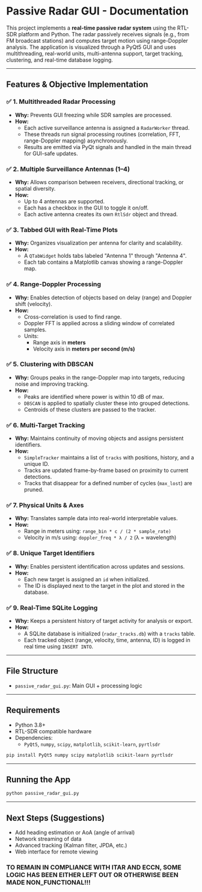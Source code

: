 
# Passive Radar GUI - Documentation

This project implements a **real-time passive radar system** using the RTL-SDR platform and Python. The radar passively receives signals (e.g., from FM broadcast stations) and computes target motion using range-Doppler analysis. The application is visualized through a PyQt5 GUI and uses multithreading, real-world units, multi-antenna support, target tracking, clustering, and real-time database logging.

---

## Features & Objective Implementation

### ✅ 1. **Multithreaded Radar Processing**
- **Why:** Prevents GUI freezing while SDR samples are processed.
- **How:** 
  - Each active surveillance antenna is assigned a `RadarWorker` thread.
  - These threads run signal processing routines (correlation, FFT, range-Doppler mapping) asynchronously.
  - Results are emitted via PyQt signals and handled in the main thread for GUI-safe updates.

### ✅ 2. **Multiple Surveillance Antennas (1–4)**
- **Why:** Allows comparison between receivers, directional tracking, or spatial diversity.
- **How:** 
  - Up to 4 antennas are supported.
  - Each has a checkbox in the GUI to toggle it on/off.
  - Each active antenna creates its own `RtlSdr` object and thread.

### ✅ 3. **Tabbed GUI with Real-Time Plots**
- **Why:** Organizes visualization per antenna for clarity and scalability.
- **How:** 
  - A `QTabWidget` holds tabs labeled "Antenna 1" through "Antenna 4".
  - Each tab contains a Matplotlib canvas showing a range-Doppler map.

### ✅ 4. **Range-Doppler Processing**
- **Why:** Enables detection of objects based on delay (range) and Doppler shift (velocity).
- **How:**
  - Cross-correlation is used to find range.
  - Doppler FFT is applied across a sliding window of correlated samples.
  - Units:
    - Range axis in **meters**
    - Velocity axis in **meters per second (m/s)**

### ✅ 5. **Clustering with DBSCAN**
- **Why:** Groups peaks in the range-Doppler map into targets, reducing noise and improving tracking.
- **How:**
  - Peaks are identified where power is within 10 dB of max.
  - `DBSCAN` is applied to spatially cluster these into grouped detections.
  - Centroids of these clusters are passed to the tracker.

### ✅ 6. **Multi-Target Tracking**
- **Why:** Maintains continuity of moving objects and assigns persistent identifiers.
- **How:**
  - `SimpleTracker` maintains a list of `tracks` with positions, history, and a unique ID.
  - Tracks are updated frame-by-frame based on proximity to current detections.
  - Tracks that disappear for a defined number of cycles (`max_lost`) are pruned.

### ✅ 7. **Physical Units & Axes**
- **Why:** Translates sample data into real-world interpretable values.
- **How:**
  - Range in meters using: `range_bin * c / (2 * sample_rate)`
  - Velocity in m/s using: `doppler_freq * λ / 2` (λ = wavelength)

### ✅ 8. **Unique Target Identifiers**
- **Why:** Enables persistent identification across updates and sessions.
- **How:**
  - Each new target is assigned an `id` when initialized.
  - The ID is displayed next to the target in the plot and stored in the database.

### ✅ 9. **Real-Time SQLite Logging**
- **Why:** Keeps a persistent history of target activity for analysis or export.
- **How:**
  - A SQLite database is initialized (`radar_tracks.db`) with a `tracks` table.
  - Each tracked object (range, velocity, time, antenna, ID) is logged in real time using `INSERT INTO`.

---

## File Structure

- `passive_radar_gui.py`: Main GUI + processing logic

---

## Requirements

- Python 3.8+
- RTL-SDR compatible hardware
- Dependencies:
  - `PyQt5`, `numpy`, `scipy`, `matplotlib`, `scikit-learn`, `pyrtlsdr`

```bash
pip install PyQt5 numpy scipy matplotlib scikit-learn pyrtlsdr
```

---

## Running the App

```bash
python passive_radar_gui.py
```

---

## Next Steps (Suggestions)
- Add heading estimation or AoA (angle of arrival)
- Network streaming of data
- Advanced tracking (Kalman filter, JPDA, etc.)
- Web interface for remote viewing

### TO REMAIN IN COMPLIANCE WITH ITAR AND ECCN, SOME LOGIC HAS BEEN EITHER LEFT OUT OR OTHERWISE BEEN MADE NON_FUNCTIONAL!!!
